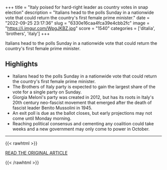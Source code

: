 +++
title = "Italy poised for hard-right leader as country votes in snap election"
description = "Italians head to the polls Sunday in a nationwide vote that could return the country's first female prime minister."
date = "2022-09-25 23:17:36"
slug = "6330e16caa4fca39e4cbb2fc"
image = "https://i.imgur.com/WpgJKBZ.jpg"
score = "1540"
categories = ['ditalia', 'brothers', 'italy']
+++

Italians head to the polls Sunday in a nationwide vote that could return the country's first female prime minister.

## Highlights

- Italians head to the polls Sunday in a nationwide vote that could return the country's first female prime minister.
- The Brothers of Italy party is expected to gain the largest share of the vote for a single party on Sunday.
- Giorgia Meloni's party was created in 2012, but has its roots in Italy's 20th century neo-fascist movement that emerged after the death of fascist leader Benito Mussolini in 1945.
- An exit poll is due as the ballot closes, but early projections may not come until Monday morning.
- Reaching political consensus and cementing any coalition could take weeks and a new government may only come to power in October.

---

{{< rawhtml >}}
  <p class="article-category">
    <a target="_blank" href="https://www.cnbc.com/2022/09/25/italy-poised-for-hard-right-leader-as-country-votes-in-snap-election.html">READ THE ORIGINAL ARTICLE</a>
  </p>
{{< /rawhtml >}}
